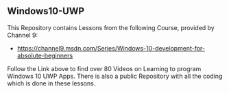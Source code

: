 ## Windows10-UWP

This Repository contains Lessons from the following Course, provided by Channel 9:
* https://channel9.msdn.com/Series/Windows-10-development-for-absolute-beginners

Follow the Link above to find over 80 Videos on Learning to program Windows 10 UWP Apps.
There is also a public Repository with all the coding which is done in these lessons.
